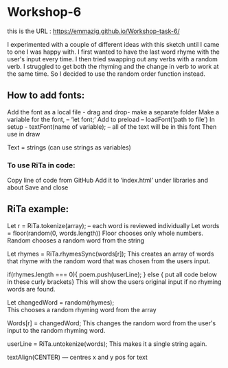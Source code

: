 # Workshop-6

this is the URL :  https://emmazig.github.io/Workshop-task-6/

I experimented with a couple of different ideas with this sketch until I came to one I was happy with. I first wanted to have the last word rhyme with the user's input every time. I then tried swapping out any verbs with a random verb. I struggled to get both the rhyming and the change in verb to work at the same time. So I decided to use the random order function instead.


## How to add fonts:

Add the font as a local file - drag and drop- make a separate folder 
Make a variable for the font, – ‘let font;’
Add to preload – loadFont(‘path to file’)
In setup - textFont(name of variable); – all of the text will be in this font 
Then use in draw

Text = strings (can use strings as variables)


### To use RiTa in code:

Copy line of code from GitHub 
Add it to ‘index.html’ under libraries and about <head> 
Save and close

## RiTa example:

Let r = RiTa.tokenize(array);  – each word is reviewed individually
Let words = floor(random(0, words.length)) 
Floor chooses only whole numbers.
Random chooses a random word from the string

Let rhymes = RiTa.rhymesSync(words[r]);
This creates an array of words that rhyme with the random word that was chosen from the users input.

if(rhymes.length === 0){
poem.push(userLine);
} else { put all code below in these curly brackets}
This will show the users original input if no rhyming words are found.

Let changedWord = random(rhymes);  
This chooses a random rhyming word from the array

Words[r] = changedWord; 
This changes the random word from the user's input to the random rhyming word.

userLine = RiTa.untokenize(words);
This makes it a single string again.



textAlign(CENTER) — centres x and y pos for text 




